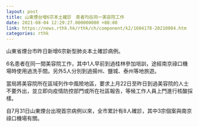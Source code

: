 ```yaml
---
layout: post
title: 山東煙台增6宗本土確診　患者均在同一美容院工作
date: 2021-08-04 12:29:27.000000000 +08:00
link: https://news.rthk.hk/rthk/ch/component/k2/1604178-20210804.htm
categories: rthk
---
```


山東省煙台市昨日新增6宗新型肺炎本土確診病例。

6名患者在同一間美容院工作，其中1人早前到過桂林參加培訓，途經南京祿口機場時使用過洗手間。另外5人分別到過揚州、鹽城、泰州等地旅遊。

當局將美容院所在區域列作中風險地區，要求上月22日至昨日到過美容院的人士不要外出，並立即向疫情防控部門或所在社區報告，等候工作人員上門進行核酸採樣。

自7月31日山東煙台出現首宗病例以來，全市累計有8人確診，其中3宗個案與南京祿口機場有關。
